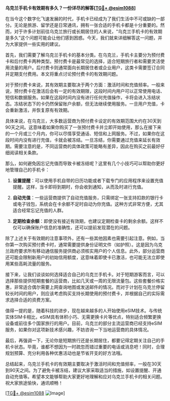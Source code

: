 **乌克兰手机卡有效期有多久？一份详尽的解答[[TG💪+ @esim1088](https://t.me/s/esim1088)]**

在当今这个数字化飞速发展的时代，手机卡已经成为了我们生活中不可或缺的一部分。无论是旅游、留学还是日常通讯，拥有一张合适的手机卡都是十分重要的。然而，对于许多计划前往乌克兰旅行或长期居住的人来说，“乌克兰手机卡的有效期是多久”这个问题可能会让他们感到困惑。今天，我们就来详细解答这一问题，并为大家提供一些实用的建议。

首先，我们需要了解乌克兰手机卡的基本分类。在乌克兰，手机卡主要分为预付费卡和后付费卡两种类型。预付费卡是最常见的选择，适合短期旅行者和需要灵活使用流量的用户。后付费卡则通常面向长期居住者或企业用户，这类卡需要签订合同并定期支付费用。本文将重点讨论预付费卡的有效期问题。

对于预付费卡来说，其有效期主要取决于两个方面：激活时间和充值频率。一般来说，预付费卡在激活后会有一定的有效期限，这段时间内用户可以正常使用电话、短信和数据服务。如果在这段时间内没有进行任何充值操作，卡将会进入冻结状态。冻结状态下的卡仍然保留账户余额，但无法继续使用服务。一旦用户充值，卡会重新激活，并恢复原有有效期。

具体来说，在乌克兰，大多数运营商为预付费卡设定的有效期范围大约在30天到90天之间。这意味着如果你购买了一张预付费卡并立即开始使用，那么在接下来的一个月或三个月内，你可以尽情享受通话、短信和上网服务。不过，如果你在这段时间内没有进行充值，卡就会被冻结。一旦冻结，你需要通过充值来延长有效期。需要注意的是，不同运营商的具体政策可能略有差异，因此在购买之前最好仔细阅读相关条款。

那么，如何避免因忘记充值而导致卡被冻结呢？这里有几个小技巧可以帮助你更好地管理自己的手机卡：

1. **设置提醒**：可以使用手机自带的日历功能或者下载专门的应用程序来设置充值提醒。这样，当卡即将到期时，你会收到通知，从而及时进行充值。

2. **自动充值**：一些运营商提供了自动充值服务，只需绑定一张支持扣款的银行卡或电子钱包，系统会在卡余额不足时自动为你充值。这种方式非常方便，尤其适合经常忘记充值的人群。

3. **定期检查余额**：即使没有接近有效期，也建议定期检查卡的剩余余额。这样不仅可以确保账户信息的准确性，还可以提前发现潜在的问题。

除了上述关于有效期的注意事项外，还有一些其他因素也需要引起注意。例如，当你第一次购买预付费卡时，通常需要提供身份证明文件（如护照）。这是因为乌克兰政府要求所有移动通信服务提供商必须核实用户的个人信息。此外，部分运营商还可能会限制新用户的初始信用额度，这意味着即使卡已激活，也可能无法立即使用某些高耗流量的服务。

接下来，让我们谈谈如何选择适合自己的乌克兰手机卡。对于短期游客而言，可以选择那些提供短期套餐的运营商，比如几天或一周的无限流量包。这些套餐价格实惠，非常适合偶尔需要上网查询地图或发送邮件的情况。而对于计划在乌克兰停留较长时间的用户，则应该考虑购买支持长期使用的预付费卡，并根据自己的实际需求选择合适的资费方案。

值得一提的是，随着科技的进步，现在越来越多的人开始使用eSIM技术。与传统实体SIM卡相比，eSIM具有体积小巧、无需更换卡片等优点，特别适合频繁更换设备或前往多个国家旅行的用户。目前，乌克兰的部分主流运营商已经支持eSIM服务，如果你对这项新技术感兴趣，不妨咨询一下当地运营商的具体情况。

最后，再强调一下，无论你是短期旅行还是长期居住，都要记得定期关注自己的手机卡状态。毕竟，谁都不想因为一时疏忽而错过重要的电话或消息吧！同时，合理规划预算、充分利用各种优惠活动也是节省开支的好方法哦。

总结起来，乌克兰手机卡的有效期主要取决于激活时间和充值频率，一般在30天到90天之间。为了避免卡被冻结，建议大家采取适当的措施，如设置提醒、开通自动充值等。希望本文能够帮助大家更好地理解和应对乌克兰手机卡的相关问题。祝大家旅途愉快，通讯顺畅！

[[TG💪+ @esim1088](https://t.me/s/esim1088) ![Image](https://i.postimg.cc/4NQfJmqS/Snipaste-2025-05-13-00-14-12.png)]